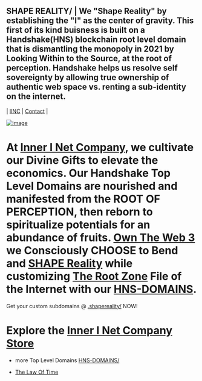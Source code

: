 ## SHAPE REALITY/ | We "Shape Reality" by establishing the "I" as the center of gravity. This first of its kind buisness is built on a Handshake(HNS) blockchain root level domain that is dismantling the monopoly in 2021 by Looking Within to the Source, at the root of perception. Handshake helps us resolve self sovereignty by allowing true ownership of authentic web space vs. renting a sub-identity on the internet.

| [IINC](https://dlink.iinc.hns.to/) | [Contact](https://innerinetcompany.webflow.icontacto/) |

[![image](https://user-images.githubusercontent.com/37987346/101999396-a37e4380-3caa-11eb-8cc6-e61fb53c7855.png)](http://shapereality.innerinetcompany.hns.to/)

# At [Inner I Net Company](http://dlink.innerinetcompany.hns.to/), we cultivate our Divine Gifts to elevate the economics. Our Handshake Top Level Domains are nourished and manifested from the ROOT OF PERCEPTION, then reborn to spiritualize potentials for an abundance of fruits. [Own The Web 3](http://official.owntheweb3.hns.to/) we Consciously CHOOSE to Bend and [SHAPE Reality](http://innerinetcompany.shapereality.hns.to/) while customizing [The Root Zone](http://therootzone.hns.to/) File of the Internet with our [HNS-DOMAINS](http://home.hns-domains.hns.to/).

Get your custom subdomains @ [.shapereality/](https://shapereality.hns.to/) NOW! 

# Explore the [Inner I Net Company Store](https://innerinetcompany.mybigcommerce.com/)

- more Top Level Domains [HNS-DOMAINS/](http://home.hns-domains.hns.to/)

- [The Law Of Time](https://lawoftime.org/)

